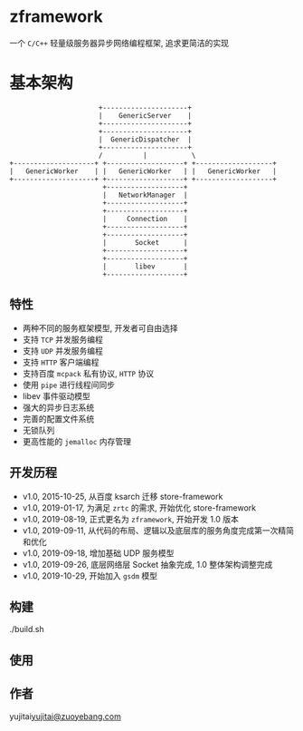 # zframework 
一个 `C/C++` 轻量级服务器异步网络编程框架, 追求更简洁的实现

# 基本架构
```
                      +---------------------+
                      |    GenericServer    |
                      +---------------------+
                      +---------------------+
                      |  GenericDispatcher  |
                      +---------------------+
                      /          |           \
+--------------------+ +-------------------+ +-------------------+
|   GenericWorker    | |   GenericWorker   | |   GenericWorker   |
+--------------------+ +-------------------+ +-------------------+
                       +-------------------+
                       |   NetworkManager  |
                       +-------------------+
                       +-------------------+
                       |     Connection    |
                       +-------------------+
                       +-------------------+
                       |       Socket      |
                       +-------------------+
                       +-------------------+
                       |       libev       |
                       +-------------------+

```

## 特性
* 两种不同的服务框架模型, 开发者可自由选择
* 支持 `TCP` 并发服务编程
* 支持 `UDP` 并发服务编程
* 支持 `HTTP` 客户端编程  
* 支持百度 `mcpack` 私有协议, `HTTP` 协议
* 使用 `pipe` 进行线程间同步
* libev 事件驱动模型
* 强大的异步日志系统
* 完善的配置文件系统
* 无锁队列
* 更高性能的 `jemalloc` 内存管理

## 开发历程
* v1.0, 2015-10-25, 从百度 ksarch 迁移 store-framework
* v1.0, 2019-01-17, 为满足 `zrtc` 的需求, 开始优化 store-framework
* v1.0, 2019-08-19, 正式更名为 `zframework`, 开始开发 1.0 版本
* v1.0, 2019-09-11, 从代码的布局、逻辑以及底层库的服务角度完成第一次精简和优化
* v1.0, 2019-09-18, 增加基础 UDP 服务模型
* v1.0, 2019-09-26, 底层网络层 Socket 抽象完成, 1.0 整体架构调整完成
* v1.0, 2019-10-29, 开始加入 `gsdm` 模型

## 构建
./build.sh

## 使用

## 作者
yujitai<yujitai@zuoyebang.com>


